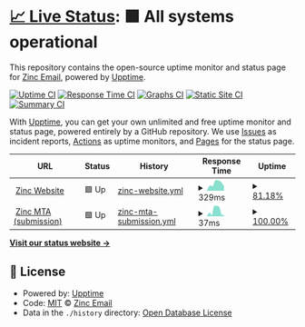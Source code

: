 # [📈 Live Status](https://zinc-email.github.io/upptime): <!--live status--> **🟩 All systems operational**

This repository contains the open-source uptime monitor and status page for [Zinc Email](https://zinc.email/), powered by [Upptime](https://github.com/upptime/upptime).

[![Uptime CI](https://github.com/zinc-email/upptime/workflows/Uptime%20CI/badge.svg)](https://github.com/zinc-email/upptime/actions?query=workflow%3A%22Uptime+CI%22)
[![Response Time CI](https://github.com/zinc-email/upptime/workflows/Response%20Time%20CI/badge.svg)](https://github.com/zinc-email/upptime/actions?query=workflow%3A%22Response+Time+CI%22)
[![Graphs CI](https://github.com/zinc-email/upptime/workflows/Graphs%20CI/badge.svg)](https://github.com/zinc-email/upptime/actions?query=workflow%3A%22Graphs+CI%22)
[![Static Site CI](https://github.com/zinc-email/upptime/workflows/Static%20Site%20CI/badge.svg)](https://github.com/zinc-email/upptime/actions?query=workflow%3A%22Static+Site+CI%22)
[![Summary CI](https://github.com/zinc-email/upptime/workflows/Summary%20CI/badge.svg)](https://github.com/zinc-email/upptime/actions?query=workflow%3A%22Summary+CI%22)

With [Upptime](https://upptime.js.org), you can get your own unlimited and free uptime monitor and status page, powered entirely by a GitHub repository. We use [Issues](https://github.com/zinc-email/upptime/issues) as incident reports, [Actions](https://github.com/zinc-email/upptime/actions) as uptime monitors, and [Pages](https://zinc-email.github.io/upptime) for the status page.

<!--start: status pages-->
<!-- This summary is generated by Upptime (https://github.com/upptime/upptime) -->
<!-- Do not edit this manually, your changes will be overwritten -->
<!-- prettier-ignore -->
| URL | Status | History | Response Time | Uptime |
| --- | ------ | ------- | ------------- | ------ |
| <img alt="" src="https://icons.duckduckgo.com/ip3/zinc.email.ico" height="13"> [Zinc Website](https://zinc.email/) | 🟩 Up | [zinc-website.yml](https://github.com/zinc-email/upptime/commits/HEAD/history/zinc-website.yml) | <details><summary><img alt="Response time graph" src="./graphs/zinc-website/response-time-week.png" height="20"> 329ms</summary><br><a href="https://zinc-email.github.io/upptime/history/zinc-website"><img alt="Response time 329" src="https://img.shields.io/endpoint?url=https%3A%2F%2Fraw.githubusercontent.com%2Fzinc-email%2Fupptime%2FHEAD%2Fapi%2Fzinc-website%2Fresponse-time.json"></a><br><a href="https://zinc-email.github.io/upptime/history/zinc-website"><img alt="24-hour response time 404" src="https://img.shields.io/endpoint?url=https%3A%2F%2Fraw.githubusercontent.com%2Fzinc-email%2Fupptime%2FHEAD%2Fapi%2Fzinc-website%2Fresponse-time-day.json"></a><br><a href="https://zinc-email.github.io/upptime/history/zinc-website"><img alt="7-day response time 329" src="https://img.shields.io/endpoint?url=https%3A%2F%2Fraw.githubusercontent.com%2Fzinc-email%2Fupptime%2FHEAD%2Fapi%2Fzinc-website%2Fresponse-time-week.json"></a><br><a href="https://zinc-email.github.io/upptime/history/zinc-website"><img alt="30-day response time 293" src="https://img.shields.io/endpoint?url=https%3A%2F%2Fraw.githubusercontent.com%2Fzinc-email%2Fupptime%2FHEAD%2Fapi%2Fzinc-website%2Fresponse-time-month.json"></a><br><a href="https://zinc-email.github.io/upptime/history/zinc-website"><img alt="1-year response time 342" src="https://img.shields.io/endpoint?url=https%3A%2F%2Fraw.githubusercontent.com%2Fzinc-email%2Fupptime%2FHEAD%2Fapi%2Fzinc-website%2Fresponse-time-year.json"></a></details> | <details><summary><a href="https://zinc-email.github.io/upptime/history/zinc-website">81.18%</a></summary><a href="https://zinc-email.github.io/upptime/history/zinc-website"><img alt="All-time uptime 99.87%" src="https://img.shields.io/endpoint?url=https%3A%2F%2Fraw.githubusercontent.com%2Fzinc-email%2Fupptime%2FHEAD%2Fapi%2Fzinc-website%2Fuptime.json"></a><br><a href="https://zinc-email.github.io/upptime/history/zinc-website"><img alt="24-hour uptime 0.00%" src="https://img.shields.io/endpoint?url=https%3A%2F%2Fraw.githubusercontent.com%2Fzinc-email%2Fupptime%2FHEAD%2Fapi%2Fzinc-website%2Fuptime-day.json"></a><br><a href="https://zinc-email.github.io/upptime/history/zinc-website"><img alt="7-day uptime 81.18%" src="https://img.shields.io/endpoint?url=https%3A%2F%2Fraw.githubusercontent.com%2Fzinc-email%2Fupptime%2FHEAD%2Fapi%2Fzinc-website%2Fuptime-week.json"></a><br><a href="https://zinc-email.github.io/upptime/history/zinc-website"><img alt="30-day uptime 95.55%" src="https://img.shields.io/endpoint?url=https%3A%2F%2Fraw.githubusercontent.com%2Fzinc-email%2Fupptime%2FHEAD%2Fapi%2Fzinc-website%2Fuptime-month.json"></a><br><a href="https://zinc-email.github.io/upptime/history/zinc-website"><img alt="1-year uptime 99.63%" src="https://img.shields.io/endpoint?url=https%3A%2F%2Fraw.githubusercontent.com%2Fzinc-email%2Fupptime%2FHEAD%2Fapi%2Fzinc-website%2Fuptime-year.json"></a></details>
| <img alt="" src="https://icons.duckduckgo.com/ip3/null.ico" height="13"> [Zinc MTA (submission)](mail.zinc.email) | 🟩 Up | [zinc-mta-submission.yml](https://github.com/zinc-email/upptime/commits/HEAD/history/zinc-mta-submission.yml) | <details><summary><img alt="Response time graph" src="./graphs/zinc-mta-submission/response-time-week.png" height="20"> 37ms</summary><br><a href="https://zinc-email.github.io/upptime/history/zinc-mta-submission"><img alt="Response time 32" src="https://img.shields.io/endpoint?url=https%3A%2F%2Fraw.githubusercontent.com%2Fzinc-email%2Fupptime%2FHEAD%2Fapi%2Fzinc-mta-submission%2Fresponse-time.json"></a><br><a href="https://zinc-email.github.io/upptime/history/zinc-mta-submission"><img alt="24-hour response time 8" src="https://img.shields.io/endpoint?url=https%3A%2F%2Fraw.githubusercontent.com%2Fzinc-email%2Fupptime%2FHEAD%2Fapi%2Fzinc-mta-submission%2Fresponse-time-day.json"></a><br><a href="https://zinc-email.github.io/upptime/history/zinc-mta-submission"><img alt="7-day response time 37" src="https://img.shields.io/endpoint?url=https%3A%2F%2Fraw.githubusercontent.com%2Fzinc-email%2Fupptime%2FHEAD%2Fapi%2Fzinc-mta-submission%2Fresponse-time-week.json"></a><br><a href="https://zinc-email.github.io/upptime/history/zinc-mta-submission"><img alt="30-day response time 29" src="https://img.shields.io/endpoint?url=https%3A%2F%2Fraw.githubusercontent.com%2Fzinc-email%2Fupptime%2FHEAD%2Fapi%2Fzinc-mta-submission%2Fresponse-time-month.json"></a><br><a href="https://zinc-email.github.io/upptime/history/zinc-mta-submission"><img alt="1-year response time 31" src="https://img.shields.io/endpoint?url=https%3A%2F%2Fraw.githubusercontent.com%2Fzinc-email%2Fupptime%2FHEAD%2Fapi%2Fzinc-mta-submission%2Fresponse-time-year.json"></a></details> | <details><summary><a href="https://zinc-email.github.io/upptime/history/zinc-mta-submission">100.00%</a></summary><a href="https://zinc-email.github.io/upptime/history/zinc-mta-submission"><img alt="All-time uptime 99.98%" src="https://img.shields.io/endpoint?url=https%3A%2F%2Fraw.githubusercontent.com%2Fzinc-email%2Fupptime%2FHEAD%2Fapi%2Fzinc-mta-submission%2Fuptime.json"></a><br><a href="https://zinc-email.github.io/upptime/history/zinc-mta-submission"><img alt="24-hour uptime 100.00%" src="https://img.shields.io/endpoint?url=https%3A%2F%2Fraw.githubusercontent.com%2Fzinc-email%2Fupptime%2FHEAD%2Fapi%2Fzinc-mta-submission%2Fuptime-day.json"></a><br><a href="https://zinc-email.github.io/upptime/history/zinc-mta-submission"><img alt="7-day uptime 100.00%" src="https://img.shields.io/endpoint?url=https%3A%2F%2Fraw.githubusercontent.com%2Fzinc-email%2Fupptime%2FHEAD%2Fapi%2Fzinc-mta-submission%2Fuptime-week.json"></a><br><a href="https://zinc-email.github.io/upptime/history/zinc-mta-submission"><img alt="30-day uptime 100.00%" src="https://img.shields.io/endpoint?url=https%3A%2F%2Fraw.githubusercontent.com%2Fzinc-email%2Fupptime%2FHEAD%2Fapi%2Fzinc-mta-submission%2Fuptime-month.json"></a><br><a href="https://zinc-email.github.io/upptime/history/zinc-mta-submission"><img alt="1-year uptime 100.00%" src="https://img.shields.io/endpoint?url=https%3A%2F%2Fraw.githubusercontent.com%2Fzinc-email%2Fupptime%2FHEAD%2Fapi%2Fzinc-mta-submission%2Fuptime-year.json"></a></details>

<!--end: status pages-->

[**Visit our status website →**](https://zinc-email.github.io/upptime)

## 📄 License

- Powered by: [Upptime](https://github.com/upptime/upptime)
- Code: [MIT](./LICENSE) © [Zinc Email](https://zinc.email/)
- Data in the `./history` directory: [Open Database License](https://opendatacommons.org/licenses/odbl/1-0/)
